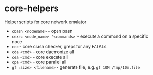 # core-helpers
Helper scripts for core network emulator

* `cbash <nodename>` - open bash
* `cexec <node_name> '<commands>'`- execute a command on a specific node
* `ccc` - core crash checker, greps for any FATALs
* `cda <cmd>` - core daemonize all
* `cea <cmd>` - core execute all
* `cpa <cmd>` - core parallel all
* `gf <size> <filename>` - generate file, e.g. `gf 10M /tmp/10m.file`
